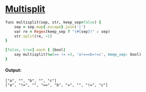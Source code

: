 [1]: https://rosettacode.org/wiki/Multisplit

# [Multisplit][1]

```ruby
func multisplit(sep, str, keep_sep=false) {
    sep = sep.map{.escape}.join('|')
    var re = Regex(keep_sep ? "(#{sep})" : sep)
    str.split(re, -1)
}
 
[false, true].each { |bool|
    say multisplit(%w(== != =), 'a!===b=!=c', keep_sep: bool)
}
```

#### Output:
```
["a", "", "b", "", "c"]
["a", "!=", "", "==", "b", "=", "", "!=", "c"]
```
